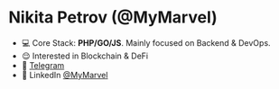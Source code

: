 <h1 align="left">Nikita Petrov (@MyMarvel)</h1>

- 💻 Core Stack: **PHP/GO/JS**. Mainly focused on Backend & DevOps.
- 😌 Interested in Blockchain & DeFi
- 💬 <a href="https://t.me/npetrov_go"  target="blank">Telegram</a>
- 🌱 LinkedIn <a href="https://www.linkedin.com/in/mymarvel">@MyMarvel</a>
